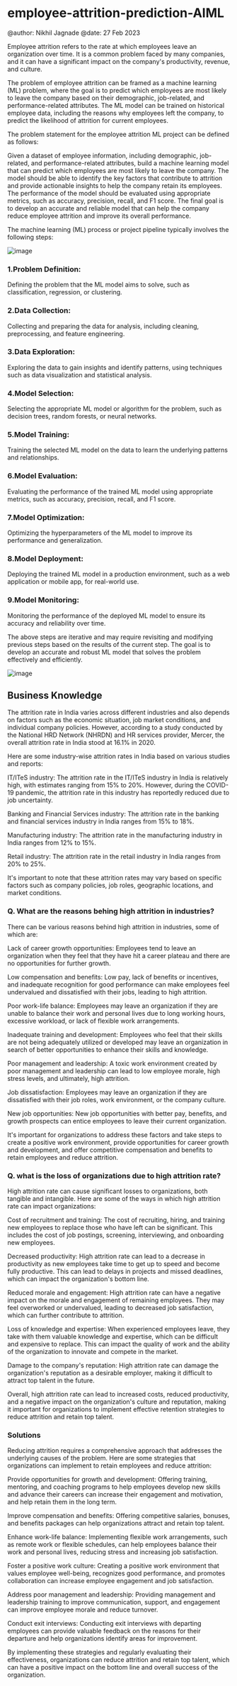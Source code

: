 # employee-attrition-prediction-AIML

@author: Nikhil Jagnade
@date: 27 Feb 2023

Employee attrition refers to the rate at which employees leave an organization over time. It is a common problem faced by many companies, and it can have a significant impact on the company's productivity, revenue, and culture.

The problem of employee attrition can be framed as a machine learning (ML) problem, where the goal is to predict which employees are most likely to leave the company based on their demographic, job-related, and performance-related attributes. The ML model can be trained on historical employee data, including the reasons why employees left the company, to predict the likelihood of attrition for current employees.

The problem statement for the employee attrition ML project can be defined as follows:

Given a dataset of employee information, including demographic, job-related, and performance-related attributes, build a machine learning model that can predict which employees are most likely to leave the company. The model should be able to identify the key factors that contribute to attrition and provide actionable insights to help the company retain its employees. The performance of the model should be evaluated using appropriate metrics, such as accuracy, precision, recall, and F1 score. The final goal is to develop an accurate and reliable model that can help the company reduce employee attrition and improve its overall performance.


The machine learning (ML) process or project pipeline typically involves the following steps:

![image](https://user-images.githubusercontent.com/64134540/221500284-f19202c1-47e3-4b0c-8768-99ecdcaaf301.png)

### 1.Problem Definition: 
Defining the problem that the ML model aims to solve, such as classification, regression, or clustering.

### 2.Data Collection: 
Collecting and preparing the data for analysis, including cleaning, preprocessing, and feature engineering.

### 3.Data Exploration: 
Exploring the data to gain insights and identify patterns, using techniques such as data visualization and statistical analysis.

### 4.Model Selection: 
Selecting the appropriate ML model or algorithm for the problem, such as decision trees, random forests, or neural networks.

### 5.Model Training: 
Training the selected ML model on the data to learn the underlying patterns and relationships.

### 6.Model Evaluation: 
Evaluating the performance of the trained ML model using appropriate metrics, such as accuracy, precision, recall, and F1 score.

### 7.Model Optimization: 
Optimizing the hyperparameters of the ML model to improve its performance and generalization.

### 8.Model Deployment: 
Deploying the trained ML model in a production environment, such as a web application or mobile app, for real-world use.

### 9.Model Monitoring: 
Monitoring the performance of the deployed ML model to ensure its accuracy and reliability over time.

The above steps are iterative and may require revisiting and modifying previous steps based on the results of the current step. The goal is to develop an accurate and robust ML model that solves the problem effectively and efficiently.

![image](https://user-images.githubusercontent.com/64134540/221500442-84667eef-111f-499d-b9f9-0a4e0c6c0726.png)

## Business Knowledge

The attrition rate in India varies across different industries and also depends on factors such as the economic situation, job market conditions, and individual company policies. However, according to a study conducted by the National HRD Network (NHRDN) and HR services provider, Mercer, the overall attrition rate in India stood at 16.1% in 2020.

Here are some industry-wise attrition rates in India based on various studies and reports:

IT/ITeS industry: The attrition rate in the IT/ITeS industry in India is relatively high, with estimates ranging from 15% to 20%. However, during the COVID-19 pandemic, the attrition rate in this industry has reportedly reduced due to job uncertainty.

Banking and Financial Services industry: The attrition rate in the banking and financial services industry in India ranges from 15% to 18%.

Manufacturing industry: The attrition rate in the manufacturing industry in India ranges from 12% to 15%.

Retail industry: The attrition rate in the retail industry in India ranges from 20% to 25%.

It's important to note that these attrition rates may vary based on specific factors such as company policies, job roles, geographic locations, and market conditions.

### Q. What are the reasons behing high attrition in industries?

There can be various reasons behind high attrition in industries, some of which are:

Lack of career growth opportunities: Employees tend to leave an organization when they feel that they have hit a career plateau and there are no opportunities for further growth.

Low compensation and benefits: Low pay, lack of benefits or incentives, and inadequate recognition for good performance can make employees feel undervalued and dissatisfied with their jobs, leading to high attrition.

Poor work-life balance: Employees may leave an organization if they are unable to balance their work and personal lives due to long working hours, excessive workload, or lack of flexible work arrangements.

Inadequate training and development: Employees who feel that their skills are not being adequately utilized or developed may leave an organization in search of better opportunities to enhance their skills and knowledge.

Poor management and leadership: A toxic work environment created by poor management and leadership can lead to low employee morale, high stress levels, and ultimately, high attrition.

Job dissatisfaction: Employees may leave an organization if they are dissatisfied with their job roles, work environment, or the company culture.

New job opportunities: New job opportunities with better pay, benefits, and growth prospects can entice employees to leave their current organization.

It's important for organizations to address these factors and take steps to create a positive work environment, provide opportunities for career growth and development, and offer competitive compensation and benefits to retain employees and reduce attrition.

### Q. what is the loss of organizations due to high attrition rate?

High attrition rate can cause significant losses to organizations, both tangible and intangible. Here are some of the ways in which high attrition rate can impact organizations:

Cost of recruitment and training: The cost of recruiting, hiring, and training new employees to replace those who have left can be significant. This includes the cost of job postings, screening, interviewing, and onboarding new employees.

Decreased productivity: High attrition rate can lead to a decrease in productivity as new employees take time to get up to speed and become fully productive. This can lead to delays in projects and missed deadlines, which can impact the organization's bottom line.

Reduced morale and engagement: High attrition rate can have a negative impact on the morale and engagement of remaining employees. They may feel overworked or undervalued, leading to decreased job satisfaction, which can further contribute to attrition.

Loss of knowledge and expertise: When experienced employees leave, they take with them valuable knowledge and expertise, which can be difficult and expensive to replace. This can impact the quality of work and the ability of the organization to innovate and compete in the market.

Damage to the company's reputation: High attrition rate can damage the organization's reputation as a desirable employer, making it difficult to attract top talent in the future.

Overall, high attrition rate can lead to increased costs, reduced productivity, and a negative impact on the organization's culture and reputation, making it important for organizations to implement effective retention strategies to reduce attrition and retain top talent.

### Solutions

Reducing attrition requires a comprehensive approach that addresses the underlying causes of the problem. Here are some strategies that organizations can implement to retain employees and reduce attrition:

Provide opportunities for growth and development: Offering training, mentoring, and coaching programs to help employees develop new skills and advance their careers can increase their engagement and motivation, and help retain them in the long term.

Improve compensation and benefits: Offering competitive salaries, bonuses, and benefits packages can help organizations attract and retain top talent.

Enhance work-life balance: Implementing flexible work arrangements, such as remote work or flexible schedules, can help employees balance their work and personal lives, reducing stress and increasing job satisfaction.

Foster a positive work culture: Creating a positive work environment that values employee well-being, recognizes good performance, and promotes collaboration can increase employee engagement and job satisfaction.

Address poor management and leadership: Providing management and leadership training to improve communication, support, and engagement can improve employee morale and reduce turnover.

Conduct exit interviews: Conducting exit interviews with departing employees can provide valuable feedback on the reasons for their departure and help organizations identify areas for improvement.

By implementing these strategies and regularly evaluating their effectiveness, organizations can reduce attrition and retain top talent, which can have a positive impact on the bottom line and overall success of the organization.
